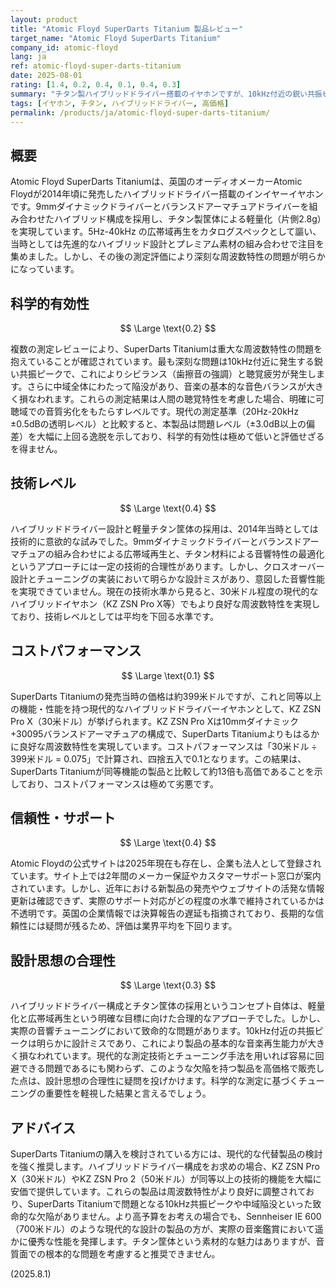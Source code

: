```yaml
---
layout: product
title: "Atomic Floyd SuperDarts Titanium 製品レビュー"
target_name: "Atomic Floyd SuperDarts Titanium"
company_id: atomic-floyd
lang: ja
ref: atomic-floyd-super-darts-titanium
date: 2025-08-01
rating: [1.4, 0.2, 0.4, 0.1, 0.4, 0.3]
summary: "チタン製ハイブリッドドライバー搭載のイヤホンですが、10kHz付近の鋭い共振ピークと中域の陥没により音質に深刻な問題があります。発売価格399米ドルに対し、30米ドル程度の現代的なハイブリッドイヤホンで同等以上の性能が得られるため、コストパフォーマンスは極めて劣悪です。"
tags: [イヤホン, チタン, ハイブリッドドライバー, 高価格]
permalink: /products/ja/atomic-floyd-super-darts-titanium/
---
```

## 概要

Atomic Floyd SuperDarts Titaniumは、英国のオーディオメーカーAtomic Floydが2014年頃に発売したハイブリッドドライバー搭載のインイヤーイヤホンです。9mmダイナミックドライバーとバランスドアーマチュアドライバーを組み合わせたハイブリッド構成を採用し、チタン製筐体による軽量化（片側2.8g）を実現しています。5Hz-40kHz の広帯域再生をカタログスペックとして謳い、当時としては先進的なハイブリッド設計とプレミアム素材の組み合わせで注目を集めました。しかし、その後の測定評価により深刻な周波数特性の問題が明らかになっています。

## 科学的有効性

$$ \Large \text{0.2} $$

複数の測定レビューにより、SuperDarts Titaniumは重大な周波数特性の問題を抱えていることが確認されています。最も深刻な問題は10kHz付近に発生する鋭い共振ピークで、これによりシビランス（歯擦音の強調）と聴覚疲労が発生します。さらに中域全体にわたって陥没があり、音楽の基本的な音色バランスが大きく損なわれます。これらの測定結果は人間の聴覚特性を考慮した場合、明確に可聴域での音質劣化をもたらすレベルです。現代の測定基準（20Hz-20kHz ±0.5dBの透明レベル）と比較すると、本製品は問題レベル（±3.0dB以上の偏差）を大幅に上回る逸脱を示しており、科学的有効性は極めて低いと評価せざるを得ません。

## 技術レベル

$$ \Large \text{0.4} $$

ハイブリッドドライバー設計と軽量チタン筐体の採用は、2014年当時としては技術的に意欲的な試みでした。9mmダイナミックドライバーとバランスドアーマチュアの組み合わせによる広帯域再生と、チタン材料による音響特性の最適化というアプローチには一定の技術的合理性があります。しかし、クロスオーバー設計とチューニングの実装において明らかな設計ミスがあり、意図した音響性能を実現できていません。現在の技術水準から見ると、30米ドル程度の現代的なハイブリッドイヤホン（KZ ZSN Pro X等）でもより良好な周波数特性を実現しており、技術レベルとしては平均を下回る水準です。

## コストパフォーマンス

$$ \Large \text{0.1} $$

SuperDarts Titaniumの発売当時の価格は約399米ドルですが、これと同等以上の機能・性能を持つ現代的なハイブリッドドライバーイヤホンとして、KZ ZSN Pro X（30米ドル）が挙げられます。KZ ZSN Pro Xは10mmダイナミック+30095バランスドアーマチュアの構成で、SuperDarts Titaniumよりもはるかに良好な周波数特性を実現しています。コストパフォーマンスは「30米ドル ÷ 399米ドル = 0.075」で計算され、四捨五入で0.1となります。この結果は、SuperDarts Titaniumが同等機能の製品と比較して約13倍も高価であることを示しており、コストパフォーマンスは極めて劣悪です。

## 信頼性・サポート

$$ \Large \text{0.4} $$

Atomic Floydの公式サイトは2025年現在も存在し、企業も法人として登録されています。サイト上では2年間のメーカー保証やカスタマーサポート窓口が案内されています。しかし、近年における新製品の発売やウェブサイトの活発な情報更新は確認できず、実際のサポート対応がどの程度の水準で維持されているかは不透明です。英国の企業情報では決算報告の遅延も指摘されており、長期的な信頼性には疑問が残るため、評価は業界平均を下回ります。

## 設計思想の合理性

$$ \Large \text{0.3} $$

ハイブリッドドライバー構成とチタン筐体の採用というコンセプト自体は、軽量化と広帯域再生という明確な目標に向けた合理的なアプローチでした。しかし、実際の音響チューニングにおいて致命的な問題があります。10kHz付近の共振ピークは明らかに設計ミスであり、これにより製品の基本的な音楽再生能力が大きく損なわれています。現代的な測定技術とチューニング手法を用いれば容易に回避できる問題であるにも関わらず、このような欠陥を持つ製品を高価格で販売した点は、設計思想の合理性に疑問を投げかけます。科学的な測定に基づくチューニングの重要性を軽視した結果と言えるでしょう。

## アドバイス

SuperDarts Titaniumの購入を検討されている方には、現代的な代替製品の検討を強く推奨します。ハイブリッドドライバー構成をお求めの場合、KZ ZSN Pro X（30米ドル）やKZ ZSN Pro 2（50米ドル）が同等以上の技術的機能を大幅に安価で提供しています。これらの製品は周波数特性がより良好に調整されており、SuperDarts Titaniumで問題となる10kHz共振ピークや中域陥没といった致命的な欠陥がありません。より高予算をお考えの場合でも、Sennheiser IE 600（700米ドル）のような現代的な設計の製品の方が、実際の音楽鑑賞において遥かに優秀な性能を発揮します。チタン筐体という素材的な魅力はありますが、音質面での根本的な問題を考慮すると推奨できません。

(2025.8.1)
